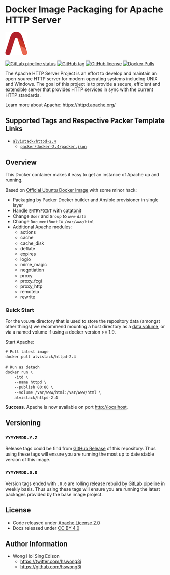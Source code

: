 # Docker Image Packaging for Apache HTTP Server

<a href="https://alvistack.com" title="AlviStack" target="_blank"><img src="/alvistack.svg" height="75" alt="AlviStack"></a>

[![GitLab pipeline status](https://img.shields.io/gitlab/pipeline/alvistack/docker-httpd/master)](https://gitlab.com/alvistack/docker-httpd/-/pipelines)
[![GitHub tag](https://img.shields.io/github/tag/alvistack/docker-httpd.svg)](https://github.com/alvistack/docker-httpd/tags)
[![GitHub license](https://img.shields.io/github/license/alvistack/docker-httpd.svg)](https://github.com/alvistack/docker-httpd/blob/master/LICENSE)
[![Docker Pulls](https://img.shields.io/docker/pulls/alvistack/httpd-2.4.svg)](https://hub.docker.com/r/alvistack/httpd-2.4/)

The Apache HTTP Server Project is an effort to develop and maintain an open-source HTTP server for modern operating systems including UNIX and Windows. The goal of this project is to provide a secure, efficient and extensible server that provides HTTP services in sync with the current HTTP standards.

Learn more about Apache: <https://httpd.apache.org/>

## Supported Tags and Respective Packer Template Links

-   [`alvistack/httpd-2.4`](https://hub.docker.com/r/alvistack/httpd-2.4)
    -   [`packer/docker-2.4/packer.json`](https://github.com/alvistack/docker-httpd/blob/master/packer/docker-2.4/packer.json)

## Overview

This Docker container makes it easy to get an instance of Apache up and running.

Based on [Official Ubuntu Docker Image](https://hub.docker.com/_/ubuntu/) with some minor hack:

-   Packaging by Packer Docker builder and Ansible provisioner in single layer
-   Handle `ENTRYPOINT` with [catatonit](https://github.com/openSUSE/catatonit)
-   Change `User` and `Group` to `www-data`
-   Change `DocumentRoot` to `/var/www/html`
-   Additional Apache modules:
    -   actions
    -   cache
    -   cache_disk
    -   deflate
    -   expires
    -   logio
    -   mime_magic
    -   negotiation
    -   proxy
    -   proxy_fcgi
    -   proxy_http
    -   remoteip
    -   rewrite

### Quick Start

For the `VOLUME` directory that is used to store the repository data (amongst other things) we recommend mounting a host directory as a [data volume](https://docs.docker.com/engine/tutorials/dockervolumes/#/data-volumes), or via a named volume if using a docker version \>= 1.9.

Start Apache:

    # Pull latest image
    docker pull alvistack/httpd-2.4

    # Run as detach
    docker run \
        -itd \
        --name httpd \
        --publish 80:80 \
        --volume /var/www/html:/var/www/html \
        alvistack/httpd-2.4

**Success**. Apache is now available on port <http://localhost>.

## Versioning

### `YYYYMMDD.Y.Z`

Release tags could be find from [GitHub Release](https://github.com/alvistack/docker-httpd/tags) of this repository. Thus using these tags will ensure you are running the most up to date stable version of this image.

### `YYYYMMDD.0.0`

Version tags ended with `.0.0` are rolling release rebuild by [GitLab pipeline](https://gitlab.com/alvistack/docker-httpd/-/pipelines) in weekly basis. Thus using these tags will ensure you are running the latest packages provided by the base image project.

## License

-   Code released under [Apache License 2.0](LICENSE)
-   Docs released under [CC BY 4.0](http://creativecommons.org/licenses/by/4.0/)

## Author Information

-   Wong Hoi Sing Edison
    -   <https://twitter.com/hswong3i>
    -   <https://github.com/hswong3i>
